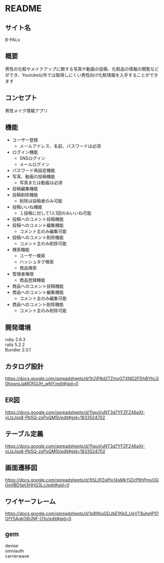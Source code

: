 # README
## サイト名
B-PALs

## 概要
男性の化粧やメイクアップに関する写真や動画の投稿、化粧品の情報の閲覧などができ、Youtube以外では取得しにくい男性向け化粧情報を入手することができます

## コンセプト
男性メイク情報アプリ


## 機能
- ユーザー登録
  - メールアドレス、名前、パスワードは必須
- ログイン機能
  - SNSログイン
  - メールログイン
- パスワード再設定機能
- 写真、動画の投稿機能
  - 写真または動画は必須
- 投稿編集機能
- 投稿削除機能
  - 削除は投稿者のみ可能
- 投稿いいね機能
  - １投稿に対して1人1回のみいいね可能
- 投稿へのコメント投稿機能
- 投稿へのコメント編集機能
  - コメント主のみ編集可能
- 投稿へのコメント削除機能
  - コメント主のみ削除可能
- 検索機能
  - ユーザー検索
  - ハッシュタグ検索
  - 商品検索
- 管理者権限
  - 商品登録機能
- 商品へのコメント投稿機能
- 商品へのコメント編集機能
  - コメント主のみ編集可能
- 商品へのコメント削除機能
  - コメント主のみ削除可能

## 開発環境  
ruby 2.6.3  
rails 5.2.2  
Bundler 2.0.1  


## カタログ設計
https://docs.google.com/spreadsheets/d/1h2jP8d2TZmoGTXND2FDhBYhLG0hpsnxJaMOfGUH_wNY/edit#gid=0

## ER図
https://docs.google.com/spreadsheets/d/11wuVuNT3d7YFZFZ46aXI-vLIzJgs8-Pb5Q-zsPoQM5I/edit#gid=1833524702

## テーブル定義
https://docs.google.com/spreadsheets/d/11wuVuNT3d7YFZFZ46aXI-vLIzJgs8-Pb5Q-zsPoQM5I/edit#gid=1833524702

## 画面遷移図
https://docs.google.com/spreadsheets/d/1tSL0fZqPIx14sMkYiZjrP9hPmvOQGmfBDfah3HHQ3Lc/edit#gid=0

## ワイヤーフレーム
https://docs.google.com/spreadsheets/d/1x8WiuGDJbE1Kk0_UgVT8uheIP51GfY5AgkO6UNF-O1o/edit#gid=0

## gem
devise  
omniauth  
carrierwave  
